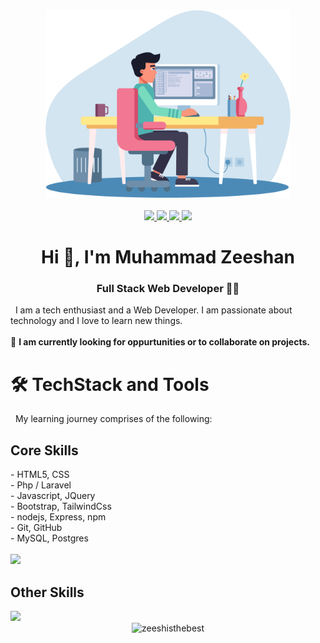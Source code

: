 <div align="center">
    <img src="user.png" height="300px"><br><br>
    <div><span>
            <a href="https://www.linkedin.com/in/zeeshisthebest/" target="blank">
                <img
                    src="https://img.shields.io/badge/LinkedIn-0077B5?style=for-the-badge&logo=linkedin&logoColor=white">
            </a>
        </span>
        <span>
            <a href="https://is.gd/B9rXUg" target="blank">
                <img src="https://img.shields.io/badge/Skype-blue?style=for-the-badge&logo=skype">
            </a>
        </span>
        <span>
            <a href="https://t.me/zeeshisthebest" target="blank">
                <img
                    src="https://img.shields.io/badge/Telegram-2CA5E0?style=for-the-badge&logo=telegram&logoColor=white">
            </a>
        </span>
        <span>
            <a href="https://discord.com/users/513719203736453162" target="blank">
                <img src="https://img.shields.io/badge/Discord-7289DA?style=for-the-badge&logo=discord&logoColor=white">
            </a>
        </span>
    </div>
</div>
<h1 align="center">Hi 👋, I'm Muhammad Zeeshan
    <h3 align="center">Full Stack Web Developer 👨‍💻</h3>
</h1>

&nbsp; I am a tech enthusiast and a Web Developer. I am passionate about technology and I love to learn new things.
<br><br>
🔎 <strong>I am currently looking for oppurtunities or to collaborate on projects.</strong>
# 🛠️ TechStack and Tools
&nbsp; My learning journey comprises of the following:
<h2>Core Skills</h2>
- HTML5, CSS <br>
- Php / Laravel <br>
- Javascript, JQuery <br>
- Bootstrap, TailwindCss <br>
- nodejs, Express, npm <br>
- Git, GitHub <br>
- MySQL, Postgres <br><br>
<img
    src="https://skillicons.dev/icons?i=html,css,php,laravel,js,jquery,bootstrap,tailwind,nodejs,npm,express,git,github,ts,mysql,postgres&perline=8&theme=light">
<h2>Other Skills</h2>
<img
    src="https://skillicons.dev/icons?i=androidstudio,c,dart,flutter,ai,java,linux,mongodb,ps,py,postman,ts,ubuntu,vim,vscode,react&perline=8&theme=light">

<div align='center'>
    <img
        src="https://github-readme-stats.vercel.app/api/top-langs?username=zeeshisthebest&show_icons=true&locale=en&layout=donut-vertical&theme=dark"
        alt="zeeshisthebest" />
 </div>

